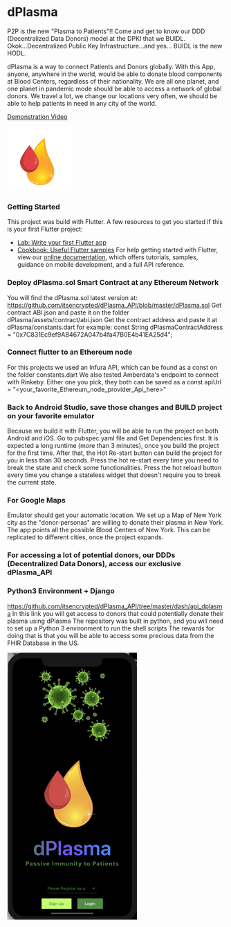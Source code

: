 # dPlasma

P2P is the new "Plasma to Patients"!! Come and get to know our DDD (Decentralized Data Donors) model at the DPKI that we BUIDL. Okok...Decentralized Public Key Infrastructure...and yes... BUIDL is the new HODL. 

dPlasma is a way to connect Patients and Donors globally. With this App, anyone, anywhere in the world, would be able to donate blood components at Blood Centers, regardless of their nationality. We are all one planet, and one planet in pandemic mode should be able to access a network of global donors. We travel a lot, we change our locations very often, we should be able to help patients in need in any city of the world.

<a href="https://youtu.be/thO48i_sP-M" target="_blank">Demonstration Video</a>

<img src="assets/images/logo-transparent.png" width="150px"/>


### Getting Started

This project was build with Flutter.
A few resources to get you started if this is your first Flutter project:
- [Lab: Write your first Flutter app](https://flutter.dev/docs/get-started/codelab)
- [Cookbook: Useful Flutter samples](https://flutter.dev/docs/cookbook)
For help getting started with Flutter, view our
[online documentation](https://flutter.dev/docs), which offers tutorials,
samples, guidance on mobile development, and a full API reference.

### Deploy dPlasma.sol Smart Contract at any Ethereum Network

You will find the dPlasma.sol latest version at: https://github.com/itsencrypted/dPlasma_API/blob/master/dPlasma.sol
Get contract ABI.json and paste it on the folder dPlasma/assets/contract/abi.json
Get the contract address and paste it at dPlasma/constants.dart for example:
const String dPlasmaContractAddress = "0x7C831Ec9ef9AB4672A047b4fa47B0E4b41EA25d4";

### Connect flutter to an Ethereum node

For this projects we used an Infura API, which can be found as a const on the folder constants.dart
We also tested Amberdata's endpoint to connect with Rinkeby. 
Either one you pick, they both can be saved as a const apiUrl = "<your_favorite_Ethereum_node_provider_Api_here>"

### Back to Android Studio, save those changes and BUILD project on your favorite emulator

Because we build it with Flutter, you will be able to run the project on both Android and iOS.
Go to pubspec.yaml file and Get Dependencies first.
It is expected a long runtime (more than 3 minutes), once you build the project for the first time.
After that, the Hot Re-start button can build the project for you in less than 30 seconds.
Press the hot re-start every time you need to break the state and check some functionalities.
Press the hot reload button every time you change a stateless widget that doesn't require you to break the current state.

### For Google Maps

Emulator should get your automatic location. We set up a Map of New York city as the "donor-personas" are willing to donate their plasma in New York. The app points all the possible Blood Centers of New York.
This can be replicated to different cities, once the project expands.

### For accessing a lot of potential donors, our DDDs (Decentralized Data Donors), access our exclusive dPlasma_API
### Python3 Environment + Django
https://github.com/itsencrypted/dPlasma_API/tree/master/dash/api_dplasma
In this link you will get access to donors that could potentially donate their plasma using dPlasma
The repository was built in python, and you will need to set up a Python 3 environment to run the shell scripts
The rewards for doing that is that you will be able to access some precious data from the FHIR Database in the US.

<img src="assets/images/AppMainScreen.png" width="300px"/>




